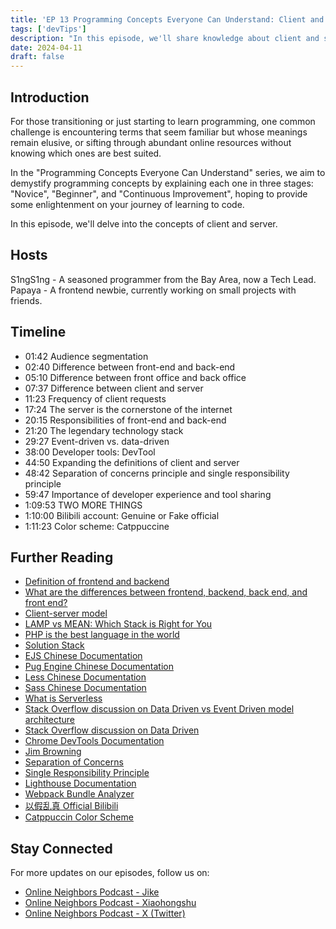 ```yaml
---
title: 'EP 13 Programming Concepts Everyone Can Understand: Client and Server'
tags: ['devTips']
description: "In this episode, we'll share knowledge about client and server concepts divided into three stages: beginner, intermediate, and advanced."
date: 2024-04-11
draft: false
---
```


## Introduction

For those transitioning or just starting to learn programming, one common challenge is encountering terms that seem familiar but whose meanings remain elusive, or sifting through abundant online resources without knowing which ones are best suited.

In the "Programming Concepts Everyone Can Understand" series, we aim to demystify programming concepts by explaining each one in three stages: "Novice", "Beginner", and "Continuous Improvement", hoping to provide some enlightenment on your journey of learning to code.

In this episode, we'll delve into the concepts of client and server.

## Hosts

S1ngS1ng - A seasoned programmer from the Bay Area, now a Tech Lead.
Papaya - A frontend newbie, currently working on small projects with friends.

## Timeline

- 01:42 Audience segmentation
- 02:40 Difference between front-end and back-end
- 05:10 Difference between front office and back office
- 07:37 Difference between client and server
- 11:23 Frequency of client requests
- 17:24 The server is the cornerstone of the internet
- 20:15 Responsibilities of front-end and back-end
- 21:20 The legendary technology stack
- 29:27 Event-driven vs. data-driven
- 38:00 Developer tools: DevTool
- 44:50 Expanding the definitions of client and server
- 48:42 Separation of concerns principle and single responsibility principle
- 59:47 Importance of developer experience and tool sharing
- 1:09:53 TWO MORE THINGS
- 1:10:00 Bilibili account: Genuine or Fake official
- 1:11:23 Color scheme: Catppuccine

## Further Reading

- [Definition of frontend and backend](https://en.wikipedia.org/wiki/Frontend_and_backend)
- [What are the differences between frontend, backend, back end, and front end?](https://www.zhihu.com/question/41377983)
- [Client-server model](https://en.wikipedia.org/wiki/Client%E2%80%93server_model)
- [LAMP vs MEAN: Which Stack is Right for You](https://kinsta.com/blog/lamp-vs-mean/)
- [PHP is the best language in the world](https://php-is-the-best-language-in-the-world.com/i18n/zh-Hans/)
- [Solution Stack](https://en.wikipedia.org/wiki/Solution_stack)
- [EJS Chinese Documentation](https://ejs.bootcss.com/)
- [Pug Engine Chinese Documentation](https://www.pugjs.cn/api/getting-started)
- [Less Chinese Documentation](https://less.bootcss.com/)
- [Sass Chinese Documentation](https://www.sass.hk/)
- [What is Serverless](https://www.redhat.com/en/topics/cloud-native-apps/what-is-serverless)
- [Stack Overflow discussion on Data Driven vs Event Driven model architecture](https://stackoverflow.com/questions/42174856/data-driven-vs-event-driven-model-architecture)
- [Stack Overflow discussion on Data Driven](https://stackoverflow.com/questions/1065584/what-is-data-driven-programming)
- [Chrome DevTools Documentation](https://developer.chrome.com/docs/devtools/overview)
- [Jim Browning](https://youtube.com/@JimBrowning)
- [Separation of Concerns](https://en.wikipedia.org/wiki/Separation_of_concerns)
- [Single Responsibility Principle](https://en.wikipedia.org/wiki/Single_responsibility_principle)
- [Lighthouse Documentation](https://developer.chrome.com/docs/lighthouse/overview)
- [Webpack Bundle Analyzer](https://github.com/topics/webpack-bundle-analyzer)
- [以假乱真 Official Bilibili](https://space.bilibili.com/2073992373/)
- [Catppuccin Color Scheme](https://github.com/catppuccin)

## Stay Connected

For more updates on our episodes, follow us on:

- [Online Neighbors Podcast - Jike](https://m.okjike.com/users/c751f4fb-d31d-44cf-aef9-f6b55dec4cd5?source=user_card&s=eyJ1IjoiNjUyMzg3NmQwZWQ3ZTc2NjQ5ODMwNWE4IiwiZCI6MX0%3D)
- [Online Neighbors Podcast - Xiaohongshu](https://www.xiaohongshu.com/user/profile/64c2024f00000000140396e6?xhsshare=WeixinSession&appuid=64c2024f00000000140396e6&apptime=1697005943)
- [Online Neighbors Podcast - X (Twitter)](https://twitter.com/wslj_podcast)
